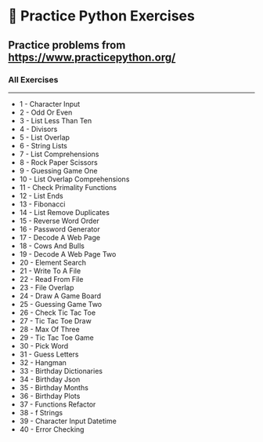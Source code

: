 # 🐍 Practice Python Exercises

## Practice problems from https://www.practicepython.org/

### All Exercises
___
- 1 - Character Input 
- 2 - Odd Or Even 
- 3 - List Less Than Ten  
- 4 - Divisors  
- 5 - List Overlap  
- 6 - String Lists  
- 7 - List Comprehensions  
- 8 - Rock Paper Scissors   
- 9 - Guessing Game One   
- 10 - List Overlap Comprehensions  
- 11 - Check Primality Functions   
- 12 - List Ends 
- 13 - Fibonacci  
- 14 - List Remove Duplicates  
- 15 - Reverse Word Order   
- 16 - Password Generator    
- 17 - Decode A Web Page    
- 18 - Cows And Bulls   
- 19 - Decode A Web Page Two    
- 20 - Element Search 
- 21 - Write To A File 
- 22 - Read From File 
- 23 - File Overlap  
- 24 - Draw A Game Board  
- 25 - Guessing Game Two   
- 26 - Check Tic Tac Toe  
- 27 - Tic Tac Toe Draw  
- 28 - Max Of Three 
- 29 - Tic Tac Toe Game   
- 30 - Pick Word  
- 31 - Guess Letters  
- 32 - Hangman  
- 33 - Birthday Dictionaries 
- 34 - Birthday Json  
- 35 - Birthday Months  
- 36 - Birthday Plots   
- 37 - Functions Refactor  
- 38 - f Strings 
- 39 - Character Input Datetime 
- 40 - Error Checking   
